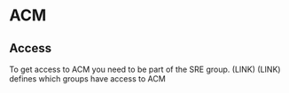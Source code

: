 # ACM

## Access

To get access to ACM you need to be part of the SRE group. (LINK)
(LINK) defines which groups have access to ACM
